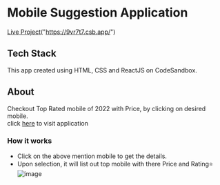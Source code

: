 # Mobile Suggestion Application
[Live Project](https://9vr7t7.csb.app/)("https://9vr7t7.csb.app/")

## Tech Stack
This app created using HTML, CSS and ReactJS on CodeSandbox.

## About
Checkout Top Rated mobile of 2022 with Price, by clicking on desired mobile.</br>
click [here](https://9vr7t7.csb.app/) to visit application

### How it works
* Click on the above mention mobile to get the details.
* Upon selection, it will list out top mobile with there Price and Rating⭐<br/>
![image](https://user-images.githubusercontent.com/54680642/208750236-e75ac5e5-61f5-486e-b48e-afb8c0e8e713.png)

